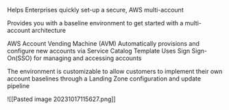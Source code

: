 Helps Enterprises quickly set-up a secure, AWS multi-account

Provides you with a baseline environment to get started with a multi-account architecture

AWS Account Vending Machine (AVM)
Automatically provisions and configure new accounts via Service Catalog Template
Uses Sign Sign-On(SSO) for managing and accessing accounts

The environment is customizable to allow customers to implement their own account baselines through a Landing Zone configuration and update pipeline

![[Pasted image 20231017115627.png]]

